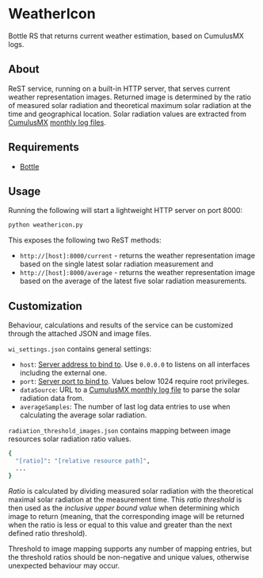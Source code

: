 # WeatherIcon
Bottle RS that returns current weather estimation, based on CumulusMX logs.

## About
ReST service, running on a built-in HTTP server, that serves current weather representation images.
Returned image is determined by the ratio of measured solar radiation and theoretical maximum solar radiation at the time and geographical location. Solar radiation values are extracted from [CumulusMX](https://cumuluswiki.wxforum.net/a/Cumulus_MX) [monthly log files](https://cumuluswiki.wxforum.net/a/Monthly_log_files).

## Requirements
 - [Bottle](https://bottlepy.org/docs/dev/)

## Usage
Running the following will start a lightweight HTTP server on port 8000:
```bash
python weathericon.py
```

This exposes the following two ReST methods:

 - `http://[host]:8000/current` - returns the weather representation image based on the single latest solar radiation measurement and
 - `http://[host]:8000/average` - returns the weather representation image based on the average of the latest five solar radiation measurements.

## Customization
Behaviour, calculations and results of the service can be customized through the attached JSON and image files.

`wi_settings.json` contains general settings:

 - `host`: [Server address to bind to](https://bottlepy.org/docs/dev/_modules/bottle.html#run). Use `0.0.0.0` to listens on all interfaces including the external one.
 - `port`: [Server port to bind to](https://bottlepy.org/docs/dev/_modules/bottle.html#run). Values below 1024 require root privileges.
 - `dataSource`: URL to a [CumulusMX monthly log file](https://cumuluswiki.wxforum.net/a/Monthly_log_files) to parse the solar radiation data from.
 - `averageSamples`: The number of last log data entries to use when calculating the average solar radiation.

`radiation_threshold_images.json` contains mapping between image resources solar radiation ratio values.
```bash
{
  "[ratio]": "[relative resource path]",
  ...
}
```
_Ratio_ is calculated by dividing measured solar radiation with the theoretical maximal solar radiation at the measurement time. This _ratio threshold_ is then used as the _inclusive upper bound value_ when determining which image to return (meaning, that the corresponding image will be returned when the ratio is less or equal to this value and greater than the next defined ratio threshold).

Threshold to image mapping supports any number of mapping entries, but the threshold ratios should be non-negative and unique values, otherwise unexpected behaviour may occur.
